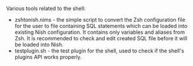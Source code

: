 Various tools related to the shell:

* zshtonish.nims - the simple script to convert the Zsh configuration file for
                   the user to file containing SQL statements which can be
                   loaded into existing Nish configuration. It contains only
                   variables and aliases from Zsh. It is recommended to check
                   and edit created SQL file before it will be loaded into
                   Nish.
* testplugin.sh  - the test plugin for the shell, used to check if the shell's
                   plugins API works properly.

